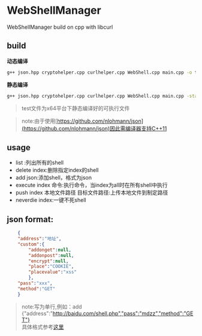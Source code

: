 # WebShellManager
WebShellManager build on cpp with libcurl
## build
**动态编译**
```bash
g++ json.hpp cryptohelper.cpp curlhelper.cpp WebShell.cpp main.cpp -o test -lcurl -lpthread
```
**静态编译**
```bash
g++ json.hpp cryptohelper.cpp curlhelper.cpp WebShell.cpp main.cpp -static -o test -static-libgcc -static-libstdc++ /usr/local/lib/libcurl.a /usr/local/lib/libz.a /usr/local/ssl/lib/libssl.a /usr/local/ssl/lib/libcrypto.a  -ldl -lpthread
```
>test文件为x64平台下静态编译好的可执行文件

>note:由于使用[https://github.com/nlohmann/json](https://github.com/nlohmann/json)因此需编译器支持C++11
## usage
* list :列出所有的shell
* delete index:删除指定index的shell
* add json:添加shell，格式为json
* execute index 命令:执行命令，当index为all时在所有shell中执行
* push index 本地文件路径 目标文件路径:上传本地文件到制定路径
* neverdie index:一键不死shell

## json format:
```json
	{
	"address":"地址",
	"custom":{
		"addonget":null,
		"addonpost":null,
		"encrypt":null,
		"place":"COOKIE",
		"placevalue":"xss"
		},
	"pass":"xxx",
	"method":"GET"
	}
```
> note:写为单行,例如：add {"address":"http://baidu.com/shell.php","pass":"mdzz","method":"GET"}  
具体格式参考[这里](https://github.com/imagemlt/EasyKnife)
